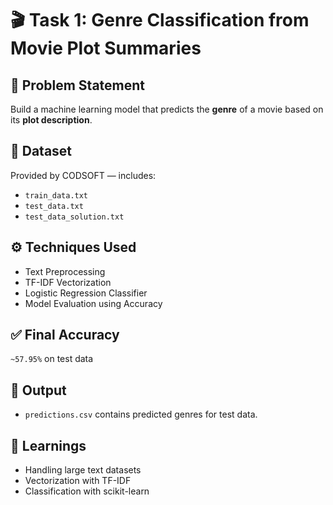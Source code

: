 # 🎬 Task 1: Genre Classification from Movie Plot Summaries

## 📌 Problem Statement
Build a machine learning model that predicts the **genre** of a movie based on its **plot description**.

## 📂 Dataset
Provided by CODSOFT — includes:
- `train_data.txt`
- `test_data.txt`
- `test_data_solution.txt`

## ⚙️ Techniques Used
- Text Preprocessing
- TF-IDF Vectorization
- Logistic Regression Classifier
- Model Evaluation using Accuracy

## ✅ Final Accuracy
`~57.95%` on test data

## 📁 Output
- `predictions.csv` contains predicted genres for test data.

## 🧠 Learnings
- Handling large text datasets
- Vectorization with TF-IDF
- Classification with scikit-learn
